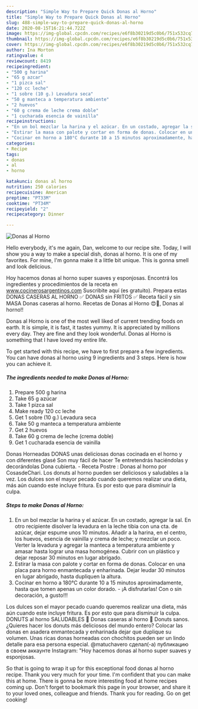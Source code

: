```yaml
---
description: "Simple Way to Prepare Quick Donas al Horno"
title: "Simple Way to Prepare Quick Donas al Horno"
slug: 488-simple-way-to-prepare-quick-donas-al-horno
date: 2020-08-15T16:21:44.722Z
image: https://img-global.cpcdn.com/recipes/e6f8b30219d5c0b6/751x532cq70/donas-al-horno-foto-principal.jpg
thumbnail: https://img-global.cpcdn.com/recipes/e6f8b30219d5c0b6/751x532cq70/donas-al-horno-foto-principal.jpg
cover: https://img-global.cpcdn.com/recipes/e6f8b30219d5c0b6/751x532cq70/donas-al-horno-foto-principal.jpg
author: Ina Morton
ratingvalue: 4
reviewcount: 8419
recipeingredient:
- "500 g harina"
- "65 g azcar"
- "1 pizca sal"
- "120 cc leche"
- "1 sobre (10 g.) Levadura seca"
- "50 g manteca a temperatura ambiente"
- "2 huevos"
- "60 g crema de leche crema doble"
- "1 cucharada esencia de vainilla"
recipeinstructions:
- "En un bol mezclar la harina y el azúcar. En un costado, agregar la sal. En otro recipiente disolver la levadura en la leche tibia con una cta. de azúcar, dejar espume unos 10 minutos. Añadir a la harina, en el centro, los huevos, esencia de vainilla y crema de leche; y mezclar un poco. Verter la levadura y agregar la manteca a temperatura ambiente y amasar hasta lograr una masa homogénea. Cubrir con un plástico y dejar reposar 30 minutos en lugar abrigado."
- "Estirar la masa con palote y cortar en forma de donas. Colocar en una placa para horno enmantecada y enharinada. Dejar leudar 30 minutos en lugar abrigado, hasta dupliquen la altura."
- "Cocinar en horno a 180°C durante 10 a 15 minutos aproximadamente, hasta que tomen apenas un color dorado. ¡A disfrutarlas! Con o sin decoración, a gusto!!!"
categories:
- Recipe
tags:
- donas
- al
- horno

katakunci: donas al horno 
nutrition: 250 calories
recipecuisine: American
preptime: "PT33M"
cooktime: "PT34M"
recipeyield: "2"
recipecategory: Dinner

---
```



![Donas al Horno](https://img-global.cpcdn.com/recipes/e6f8b30219d5c0b6/751x532cq70/donas-al-horno-foto-principal.jpg)

Hello everybody, it's me again, Dan, welcome to our recipe site. Today, I will show you a way to make a special dish, donas al horno. It is one of my favorites. For mine, I'm gonna make it a little bit unique. This is gonna smell and look delicious.

Hoy hacemos donas al horno super suaves y esponjosas. Encontrá los ingredientes y procedimientos de la receta en www.cocinerosargentinos.com Suscribite aquí (es gratuito). Prepara estas DONAS CASERAS AL HORNO ✅ DONAS sin FRITOS ✅ Receta fácil y sin MASA Donas caseras al horno. Recetas de Donas al Horno 😍🍩, Donas al horno!!

Donas al Horno is one of the most well liked of current trending foods on earth. It is simple, it is fast, it tastes yummy. It is appreciated by millions every day. They are fine and they look wonderful. Donas al Horno is something that I have loved my entire life.


To get started with this recipe, we have to first prepare a few ingredients. You can have donas al horno using 9 ingredients and 3 steps. Here is how you can achieve it.

<!--inarticleads1-->

##### The ingredients needed to make Donas al Horno:

1. Prepare 500 g harina
1. Take 65 g azúcar
1. Take 1 pizca sal
1. Make ready 120 cc leche
1. Get 1 sobre (10 g.) Levadura seca
1. Take 50 g manteca a temperatura ambiente
1. Get 2 huevos
1. Take 60 g crema de leche (crema doble)
1. Get 1 cucharada esencia de vainilla


Donas Horneadas DONAS unas deliciosas donas cocinada en el horno y con diferentes glasé Son muy fácil de hacer Te entretendrás haciéndolas y decorándolas Dona cubierta. - Receta Postre : Donas al horno por CosasdeChari. Los donuts al horno pueden ser deliciosos y saludables a la vez. Los dulces son el mayor pecado cuando queremos realizar una dieta, más aún cuando este incluye fritura. Es por esto que para disminuir la culpa. 

<!--inarticleads2-->

##### Steps to make Donas al Horno:

1. En un bol mezclar la harina y el azúcar. En un costado, agregar la sal. En otro recipiente disolver la levadura en la leche tibia con una cta. de azúcar, dejar espume unos 10 minutos. Añadir a la harina, en el centro, los huevos, esencia de vainilla y crema de leche; y mezclar un poco. Verter la levadura y agregar la manteca a temperatura ambiente y amasar hasta lograr una masa homogénea. Cubrir con un plástico y dejar reposar 30 minutos en lugar abrigado.
1. Estirar la masa con palote y cortar en forma de donas. Colocar en una placa para horno enmantecada y enharinada. Dejar leudar 30 minutos en lugar abrigado, hasta dupliquen la altura.
1. Cocinar en horno a 180°C durante 10 a 15 minutos aproximadamente, hasta que tomen apenas un color dorado. - ¡A disfrutarlas! Con o sin decoración, a gusto!!!


Los dulces son el mayor pecado cuando queremos realizar una dieta, más aún cuando este incluye fritura. Es por esto que para disminuir la culpa. DONUTS al horno SALUDABLES 🍩 Donas caseras al horno 🍩 Donuts sanos. ¿Quieres hacer los donuts más deliciosos del mundo entero? Colocar las donas en asadera enmantecada y enharinada dejar que duplique su volumen. Unas ricas donas horneadas con chochitos pueden ser un lindo detalle para esa persona especial. @matuchavero сделал(-а) публикацию в своем аккаунте Instagram: &#34;Hoy hacemos donas al horno super suaves y esponjosas. 

So that is going to wrap it up for this exceptional food donas al horno recipe. Thank you very much for your time. I'm confident that you can make this at home. There is gonna be more interesting food at home recipes coming up. Don't forget to bookmark this page in your browser, and share it to your loved ones, colleague and friends. Thank you for reading. Go on get cooking!
